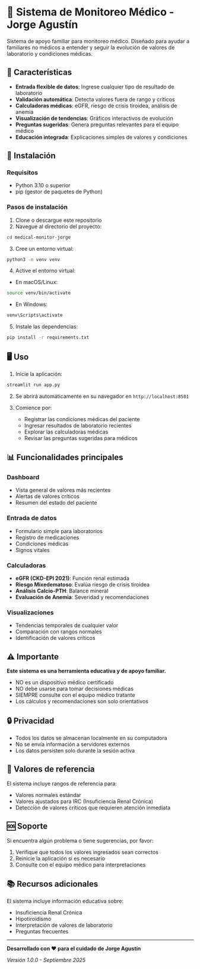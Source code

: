 # 🏥 Sistema de Monitoreo Médico - Jorge Agustín

Sistema de apoyo familiar para monitoreo médico. Diseñado para ayudar a familiares no médicos a entender y seguir la evolución de valores de laboratorio y condiciones médicas.

## 🎯 Características

- **Entrada flexible de datos**: Ingrese cualquier tipo de resultado de laboratorio
- **Validación automática**: Detecta valores fuera de rango y críticos
- **Calculadoras médicas**: eGFR, riesgo de crisis tiroidea, análisis de anemia
- **Visualización de tendencias**: Gráficos interactivos de evolución
- **Preguntas sugeridas**: Genera preguntas relevantes para el equipo médico
- **Educación integrada**: Explicaciones simples de valores y condiciones

## 🚀 Instalación

### Requisitos
- Python 3.10 o superior
- pip (gestor de paquetes de Python)

### Pasos de instalación

1. Clone o descargue este repositorio
2. Navegue al directorio del proyecto:
```bash
cd medical-monitor-jorge
```

3. Cree un entorno virtual:
```bash
python3 -m venv venv
```

4. Active el entorno virtual:
- En macOS/Linux:
```bash
source venv/bin/activate
```
- En Windows:
```bash
venv\Scripts\activate
```

5. Instale las dependencias:
```bash
pip install -r requirements.txt
```

## 🖥️ Uso

1. Inicie la aplicación:
```bash
streamlit run app.py
```

2. Se abrirá automáticamente en su navegador en `http://localhost:8501`

3. Comience por:
   - Registrar las condiciones médicas del paciente
   - Ingresar resultados de laboratorio recientes
   - Explorar las calculadoras médicas
   - Revisar las preguntas sugeridas para médicos

## 📊 Funcionalidades principales

### Dashboard
- Vista general de valores más recientes
- Alertas de valores críticos
- Resumen del estado del paciente

### Entrada de datos
- Formulario simple para laboratorios
- Registro de medicaciones
- Condiciones médicas
- Signos vitales

### Calculadoras
- **eGFR (CKD-EPI 2021)**: Función renal estimada
- **Riesgo Mixedematoso**: Evalúa riesgo de crisis tiroidea
- **Análisis Calcio-PTH**: Balance mineral
- **Evaluación de Anemia**: Severidad y recomendaciones

### Visualizaciones
- Tendencias temporales de cualquier valor
- Comparación con rangos normales
- Identificación de valores críticos

## ⚠️ Importante

**Este sistema es una herramienta educativa y de apoyo familiar.**

- NO es un dispositivo médico certificado
- NO debe usarse para tomar decisiones médicas
- SIEMPRE consulte con el equipo médico tratante
- Los cálculos y recomendaciones son solo orientativos

## 🔒 Privacidad

- Todos los datos se almacenan localmente en su computadora
- No se envía información a servidores externos
- Los datos persisten solo durante la sesión activa

## 📝 Valores de referencia

El sistema incluye rangos de referencia para:
- Valores normales estándar
- Valores ajustados para IRC (Insuficiencia Renal Crónica)
- Detección de valores críticos que requieren atención inmediata

## 🆘 Soporte

Si encuentra algún problema o tiene sugerencias, por favor:
1. Verifique que todos los valores ingresados sean correctos
2. Reinicie la aplicación si es necesario
3. Consulte con el equipo médico para interpretaciones

## 📚 Recursos adicionales

El sistema incluye información educativa sobre:
- Insuficiencia Renal Crónica
- Hipotiroidismo
- Interpretación de valores de laboratorio
- Preguntas frecuentes

---

**Desarrollado con ❤️ para el cuidado de Jorge Agustín**

*Versión 1.0.0 - Septiembre 2025*